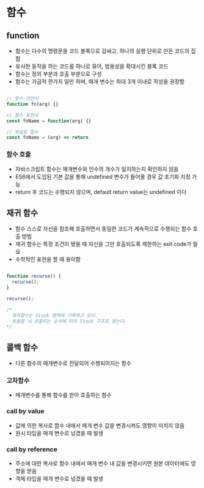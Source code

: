 # 함수

## function

- 함수는 다수의 명령문을 코드 블록으로 감싸고, 하나의 실행 단위로 만든 코드의 집합
- 유사한 동작을 하는 코드를 하나로 묶어, 범용성을 확대시킨 블록 코드
- 함수는 정의 부분과 호출 부분으로 구성
- 함수는 가급적 한가지 일만 하며, 매개 변수는 최대 3개 이내로 작성을 권장함

```js

// 함수 선언식
function fn(arg) {}

// 함수 표현식
const fnName = function(arg) {}

// 화살표 함수
const fnName = (arg) => return

```

### 함수 호출

- 자바스크립트 함수는 매개변수와 인수의 개수가 일치하는지 확인하지 않음
- ES6에서 도입된 기본 값을 통해 undefined 변수가 들어올 경우 값 초기화 지정 가능
- return 후 코드는 수행되지 않으며, default return value는 undefined 이다

## 재귀 함수

- 함수 스스로 자신을 참조해 호출하면서 동일한 코드가 계속적으로 수행되는 함수 호출 방법
- 재귀 함수는 특정 조건이 됐을 때 자신을 그만 호출되도록 제한하는 exit code가 필요
- 수학적인 표현을 할 때 용이함

```js

function recurse() {
  recurse();
}

recurse();

/*
  재귀함수는 Stack 영역에 기록하고 있다.
  호출할 시 호출되는 순서에 따라 Stack 구조로 쌓는다.
*/

```

## 콜백 함수

- 다른 함수의 매개변수로 전달되어 수행되어지는 함수

### 고차함수

- 매개변수를 통해 함수를 받아 호출하는 함수

### call by value

- 값에 의한 복사로 함수 내에서 매개 변수 값을 변경시켜도 영향이 미치지 않음
- 원시 타입을 매개 변수로 넘겼을 때 발생

### call by reference

- 주소에 대한 복사로 함수 내에서 매개 변수 내 값을 변경시키면 원본 데이터에도 영향을 받음
- 객체 타입을 매개 변수로 넘겼을 때 발생